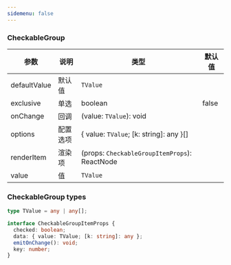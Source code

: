 ```yaml
---
sidemenu: false
---
```


### CheckableGroup


| 参数	|说明	|类型	|默认值
| --- | --- | --- | ---
| defaultValue | 默认值 | `TValue` |
| exclusive | 单选 | boolean | false
| onChange | 回调 | (value: `TValue`): void |
| options | 配置选项 | { value: `TValue`; [k: string]: any }[] |
| renderItem | 渲染项 | (props: `CheckableGroupItemProps`): ReactNode |
| value | 值 | `TValue` |

### CheckableGroup types

```ts
type TValue = any | any[];

interface CheckableGroupItemProps {
  checked: boolean;
  data: { value: TValue; [k: string]: any };
  emitOnChange(): void;
  key: number;
}
```
